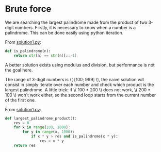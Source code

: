 # Brute force

We are searching the largest palindrome made from the product of two 3-digit
numbers. Firstly, it is necessary to know when a number is a palindrome. This
can be done easily using python iteration.

From [solution1.py](https://github.com/TurtleSmoke/Project-Euler/blob/main/problems/problem_0004/solution1.py):

```python
def is_palindrome(n):
    return str(n) == str(n)[::-1]
```

A better solution exists using modulus and division, but performance is
not the goal here.

The range of 3-digit numbers is \\( [100; 999] \\), the naive solution will 
consist in simply iterate over each number and check which product is the 
largest palindrome. A little trick: if \\( 100 * 200 \\) does not work, \\( 
200 * 100 \\) won't work either, so the second loop starts from the current 
number of the first one.
  
From [solution1.py](https://github.com/TurtleSmoke/Project-Euler/blob/main/problems/problem_0004/solution1.py):

```python
def largest_palindrome_product():
    res = 0
    for x in range(100, 1000):
        for y in range(x, 1000):
            if x * y > res and is_palindrome(x * y):
                res = x * y
    return res
```